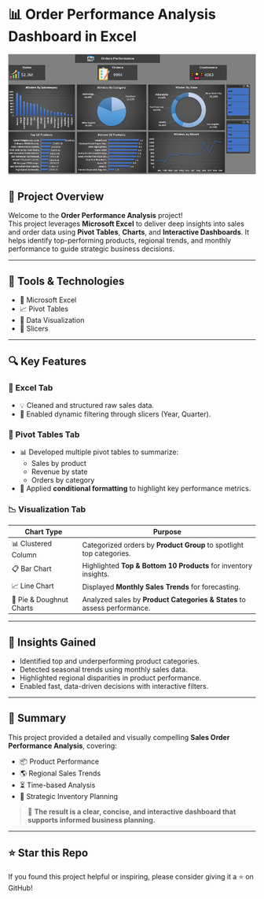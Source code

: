 # 📊 Order Performance Analysis Dashboard in Excel

![Demo](final_project.png)

## 📁 Project Overview

Welcome to the **Order Performance Analysis** project!  
This project leverages **Microsoft Excel** to deliver deep insights into sales and order data using **Pivot Tables**, **Charts**, and **Interactive Dashboards**. It helps identify top-performing products, regional trends, and monthly performance to guide strategic business decisions.

---

## 📌 Tools & Technologies

- 🧮 Microsoft Excel
- 📈 Pivot Tables
- 🎨 Data Visualization
- 🧊 Slicers

---

## 🔍 Key Features

### 📑 Excel Tab
- 💡 Cleaned and structured raw sales data.
- 🧩 Enabled dynamic filtering through slicers (Year, Quarter).

### 🔄 Pivot Tables Tab
- 📊 Developed multiple pivot tables to summarize:
  - Sales by product
  - Revenue by state
  - Orders by category
- 🎯 Applied **conditional formatting** to highlight key performance metrics.

### 📉 Visualization Tab

| Chart Type               | Purpose                                                                 |
|--------------------------|-------------------------------------------------------------------------|
| 📊 Clustered Column      | Categorized orders by **Product Group** to spotlight top categories.   |
| 📋 Bar Chart             | Highlighted **Top & Bottom 10 Products** for inventory insights.        |
| 📈 Line Chart            | Displayed **Monthly Sales Trends** for forecasting.                     |
| 🥧 Pie & Doughnut Charts | Analyzed sales by **Product Categories & States** to assess performance.|

---

## 🎯 Insights Gained

- Identified top and underperforming product categories.
- Detected seasonal trends using monthly sales data.
- Highlighted regional disparities in product performance.
- Enabled fast, data-driven decisions with interactive filters.

---

## 🧠 Summary

This project provided a detailed and visually compelling **Sales Order Performance Analysis**, covering:

- 📦 Product Performance
- 🌎 Regional Sales Trends
- ⏳ Time-based Analysis
- 🧭 Strategic Inventory Planning

> 🔎 **The result is a clear, concise, and interactive dashboard that supports informed business planning.**

---


## ⭐ Star this Repo

If you found this project helpful or inspiring, please consider giving it a ⭐ on GitHub!

